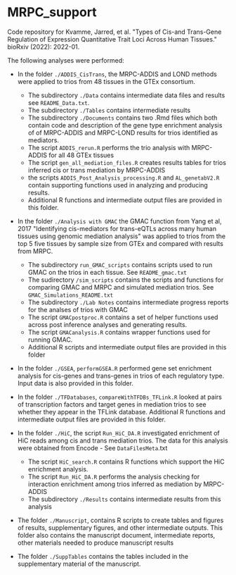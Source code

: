 # MRPC_support
Code repository for Kvamme, Jarred, et al. "Types of Cis-and Trans-Gene Regulation of Expression Quantitative Trait Loci Across Human Tissues." bioRxiv (2022): 2022-01.

The following analyses were performed:

- In the folder `./ADDIS_CisTrans`, the MRPC-ADDIS and LOND methods were applied to trios from 48 tissues in the GTEx consortium. 
    - The subdirectory `./Data` contains intermediate data files and results see `README_Data.txt`. 
    - The subdirectory `./Tables` contains intermediate results
    - The subdirectory `./Documents` contains two .Rmd files which both contain code and description of the gene type enrichment analysis of of MRPC-ADDIS and MRPC-LOND results for trios identified as mediators.  
    - The script `ADDIS_rerun.R` performs the trio analysis with MRPC-ADDIS for all 48 GTEx tissues
    - The script `gen_all_mediation_files.R` creates results tables for trios inferred cis or trans mediation by MRPC-ADDIS
    - the scripts `ADDIS_Post_Analysis_processing.R` and `AL_genetabV2.R` contain supporting functions used in analyzing and producing results.
    - Additional R functions and intermediate output files are provided in this folder.

- In the folder `./Analysis with GMAC` the GMAC function from Yang et al, 2017 "Identifying cis-mediators for trans-eQTLs across many
human tissues using genomic mediation analysis" was applied to trios from the top 5 five tissues by sample size from GTEx and compared with results from MRPC. 
    - The subdirectory `run_GMAC_scripts` contains scripts used to run GMAC on the trios in each tissue. See `README_gmac.txt` 
    - The sudirectory `/sim_scripts` contains the scripts and functions for comparing GMAC and MRPC and simulated mediation trios. See `GMAC_Simulations_README.txt` 
    - The subdirectory `./Lab Notes` contains intermediate progress reports for the analses of trios with GMAC
    - The script `GMACpostproc.R` contains a set of helper functions used across post inference analyses and generating results. 
    - The script `GMACanalysis.R` contains wrapper functions used for running GMAC. 
    - Additional R scripts and intermediate output files are provided in this folder

- In the folder `./GSEA`, `performGSEA.R` performed gene set enrichment analysis for cis-genes and trans-genes in trios of each regulatory type.  Input data is also provided in this folder.

- In the folder `./TFDatabases`, `compareWithTFDBs_TFLink.R` looked at pairs of transcription factors and target genes in mediation trios to see whether they appear in the TFLink database.  Additional R functions and intermediate output files are provided in this folder.

- In the folder `./HiC`, the script `Run_HiC_DA.R` investigated enrichment of HiC reads among cis and trans mediation trios. The data for this analysis were obtained from Encode - See `DataFilesMeta`.txt
    - The script `HiC_search.R` contains R functions which support the HiC enrichment analysis.
    - The script `Run_HiC_DA.R` performs the analysis checking for interaction enrichment among trios inferred as mediation by MRPC-ADDIS 
    - The subdirectory `./Results` contains intermediate results from this analysis

- The folder `./Manuscript`, contains R scripts to create tables and figures of results, supplementary figures, and other intermediate outputs. This folder also contains the manuscript document, intermediate reports, other materials needed to produce manuscript results

- The folder `./SuppTables` contains the tables included in the supplementary material of the manuscript.  
